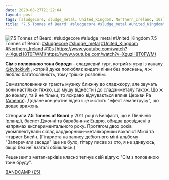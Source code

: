 ```yaml
---
date: 2020-08-27T21:22:04
layout: post
tags: [sludgecore, sludge_metal, United_Kingdom, Northern_Ireland, 10s]
title: "7.5 Tonnes of Beard: #sludgecore #sludge_metal #United_Kingdom"
---
```

![7.5 Tonnes of Beard: #sludgecore #sludge_metal #United_Kingdom](https://i.ytimg.com/vi/XguzH8T0FWM/hqdefault.jpg)
7.5 Tonnes of Beard: [#sludgecore](/tags/#sludgecore) [#sludge_metal](/tags/#sludge_metal) [#United_Kingdom](/tags/#United_Kingdom) [#Northern_Ireland](/tags/#Northern_Ireland) [#10s](/tags/#10s) [https://www.youtube.com/watch?v=XguzH8T0FWM](https://www.youtube.com/watch?v=XguzH8T0FWM)

**Сім з половиною тонн бороди** - сладжевий гурт, котрий я узяв із каналу [@kvltokkvlt](https://t.me/kvltokkvlt) , котрий дуже полюбляє кидати лінки без пояснень, я ж люблю багатослівність, тому трішки розповім.

Семизполовинники грають музику ближчу до сладжкору, але звучать вони настільки тяжко, що мушу віднести і до сладж-металу також. Що ж до вокалу, та й не тільки, то яскраво відчувається вплив Церкви Ра ([Amenra](/2020-02-05-amenra--post-metal-sludgecore-belgium-flanders)). Додане концертне відео іще містить &quot;ефект землетрусу&quot;, що додає вражень.

Створили **7.5 Tonnes of Beard** у 2011 році в Белфасті, що в Північній Ірландії, басист Джонні та барабанник Ендрю, обидва досвідчені в напрямах експериментального року. Протягом двох років укомплектували склад хардкорники-металкорники вокаліст Міккі та гітарист Блейн. (Гітариста на запису дебютного міні-альбому &quot;Заперечили засади&quot; іще не було, гітару писав хз хто, я не здивуюсь, якщо без неї взагалі обійшлись.)

Рецензент з метал-архівів класно тегнув свій відгук: &quot;Сім з половиною тонн бруду&quot;.

[BANDCAMP (£5)](https://75tonnesofbeard.bandcamp.com/album/denied-the-basics-3)